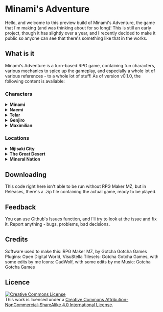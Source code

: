 # Minami's Adventure
Hello, and welcome to this preview build of Minami's Adventure, the game that I'm making (and was thinking about for so long)!
This is still an early project, though it has slightly over a year, and I recently decided to make it public so anyone can see that there's something like that in the works.
## What is it
Minami's Adventure is a turn-based RPG game, containing fun characters, various mechanics to spice up the gameplay, and especially a whole lot of various references - to a whole lot of stuff!
As of version v0.1.0, the following content is avaliable:
### Characters
<details><summary><b>Minami</b></summary>The main protagonist. She's a catgirl, and she's not silent at all!</details>
<details><summary><b>Naemi</b></summary>Minami's best friend's robotic 'sister', her main role is to assist... though she's good in combat as well.</details>
<details><summary><b>Telar</b></summary>Dead for a long time, thank to the power of (her own) Amber Necklace, Minami is able to (accidentally) resurrect her.</details>
<details><summary><b>Genjiro</b></summary>Minami's best friend, he's an inventor gifted with a whole lot of electrical powers.</details>
<details><summary><b>Maximilian</b></summary>The first (and currently only) ally, his punches hit hard, making tanky targets less of a challenge.</details>

### Locations
<details><summary><b>Nijisaki City</b></summary>The starter town, where you can rest buy some items and exchange your Rainbow Stars.</details>
<details><summary><b>The Great Desert</b></summary>There's a whole lot of bandits here, while Minami and Naemi want to go return the Amber Necklace where it belongs.</details>
<details><summary><b>Mineral Nation</b></summary><b>WARNING: Not reworked to the new leveling system yet, might experience some wonkiness or unbalanced fights</b> The real adventure starts here! Explore the underground mines, the labirynth of the Coal Forest, and the little puzzles of the Amber Mountains.</details>

## Downloading
This code right here isn't able to be run without RPG Maker MZ, but in Releases, there's a .zip file containing the actual game, ready to be played.
## Feedback
You can use Github's Issues function, and I'll try to look at the issue and fix it. Report anything - bugs, problems, bad decisions.
## Credits
Software used to make this: RPG Maker MZ, by Gotcha Gotcha Games
Plugins: Open Digital World, VisuStella
Tilesets: Gotcha Gotcha Games, with some edits by me
Icons: CadWolf, with some edits by me
Music: Gotcha Gotcha Games
## Licence
<a rel="license" href="http://creativecommons.org/licenses/by-nc-sa/4.0/"><img alt="Creative Commons License" style="border-width:0" src="https://i.creativecommons.org/l/by-nc-sa/4.0/88x31.png" /></a><br />This work is licensed under a <a rel="license" href="http://creativecommons.org/licenses/by-nc-sa/4.0/">Creative Commons Attribution-NonCommercial-ShareAlike 4.0 International License</a>.
